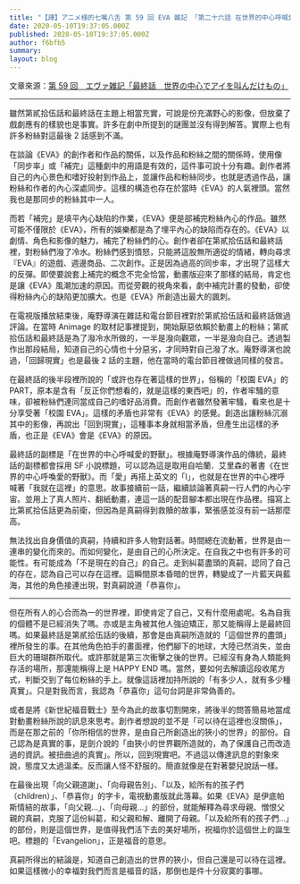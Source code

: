 ```yaml
---
title: "【譯】アニメ様的七嘴八舌 第 59 回 EVA 雜記 「第二十六話 在世界的中心呼喊愛的野獸」"
date: 2020-05-10T19:37:05.000Z
published: 2020-05-10T19:37:05.000Z
author: f6bfb5
summary:
layout: blog
---
```


文章來源：[第 59 回　エヴァ雑記「最終話　世界の中心でアイを叫んだけもの」](http://style.fm/as/05_column/animesama59.shtml)

---

雖然第貳拾伍話和最終話在主題上相當充實，可說是份充滿野心的影像，但放棄了戲劇應有的樣貌也是事實。許多在劇中所提到的謎團並沒有得到解答。實際上也有許多粉絲對這最後 2 話感到不滿。

在談論《EVA》的創作者和作品的關係，以及作品和粉絲之間的關係時，使用像「同步率」或「補完」這種劇中的用語是有效的，這件事可說十分有趣。創作者將自己的內心景色和嗜好投射到作品上，並讓作品和粉絲同步。也就是透過作品，讓粉絲和作者的內心深處同步。這樣的構造也存在於當時《EVA》的人氣裡頭。當然我也是那同步的粉絲其中一人。

而若「補完」是填平內心缺陷的作業，《EVA》便是部補完粉絲內心的作品。雖然可能不僅限於《EVA》，所有的娛樂都是為了埋平內心的缺陷而存在的。《EVA》以劇情、角色和影像的魅力，補完了粉絲們的心。創作者卻在第貳拾伍話和最終話裡，對粉絲們潑了冷水。粉絲們感到憤怒，只能將這股無所適從的情緒，轉向尋求『EVA』的遊戲、週邊商品、二次創作。正是因為過高的同步率，才出現了這樣大的反彈。即使要說套上補完的概念不完全恰當，動畫版迎來了那樣的結局，肯定也是讓《EVA》風潮加速的原因。而從旁觀的視角來看，劇中補完計畫的發動，卻使得粉絲內心的缺陷更加擴大。也是《EVA》所創造出最大的諷刺。

在電視版播放結束後，庵野導演在雜誌和電台節目裡對於第貳拾伍話和最終話做過評論。在當時 Animage 的取材記事裡提到，開始厭惡依賴於動畫上的粉絲；第貳拾伍話和最終話是為了潑冷水所做的，一半是潑向觀眾，一半是潑向自己。透過製作出那段結局，知道自己的心情也十分惡劣，才同時對自己潑了水。庵野導演也說過，「回歸現實」也是最後 2 話的主題，他在當時的電台節目裡做過同樣的發言。

在最終話的後半段裡所說的「或許也存在著這樣的世界」，俗稱的「校園 EVA」的 PART，原本是含有「反正你們想看的，就是這樣的東西吧」的，作者牢騷的意味，卻被粉絲們連同當成自己的嗜好品消費。而創作者雖然發著牢騷，看來也是十分享受著「校園 EVA」。這樣的矛盾也非常有《EVA》的感覺。創造出讓粉絲沉溺其中的影像，再說出「回到現實」，這種事本身就相當矛盾，但產生出這樣的矛盾，也正是《EVA》會是《EVA》的原因。

最終話的副標是「在世界的中心呼喊愛的野獸」。根據庵野導演作品的傳統，最終話的副標都會採用 SF 小說標題，可以認為這是取用自哈蘭．艾里森的著書《在世界的中心呼喚愛的野獸》。而「愛」再搭上英文的「I」，也就是在世界的中心裡呼喊著「我就在這裡」的意思。故事接續前一話，繼續談論著真嗣一行人們的內心宇宙。並用上了真人照片、翻紙動畫，連這一話的配音腳本都出現在作品裡。描寫上比第貳拾伍話更為前衛，但因為是真嗣得到救贖的故事，緊張感並沒有前一話那麼高。

無法找出自身價值的真嗣，持續和許多人物對話著。時間總在流動著，世界是由一連串的變化而來的。而如何變化，是由自己的心所決定。在自我之中也有許多的可能性。有可能成為「不是現在的自己」的自己。走到糾葛盡頭的真嗣，認同了自己的存在，認為自己可以存在這裡。這瞬間原本昏暗的世界，轉變成了一片藍天與藍海，其他的角色接連出現，對真嗣說道「恭喜你」。

---

但在所有人的心合而為一的世界裡，即使肯定了自己，又有什麼用處呢。名為自我的個體不是已經消失了嗎。亦或是主角被其他人強迫矯正，那又能稱得上是最終回嗎。如果最終話是第貳拾伍話的後續，那會是由真嗣所造就的「這個世界的盡頭」裡所發生的事。在其他角色拍手的畫面裡，他們腳下的地球，大陸已然消失，並由巨大的珊瑚群所取代。或許那就是第三次衝擊之後的世界。已經沒有身為人類能夠存活的場所，那還能稱得上是 HAPPY END 嗎。當然，要如何去解讀這段收尾方式，判斷交到了每位粉絲的手上。就像這話裡加持所說的「有多少人，就有多少種真實」。只是對我而言，我認為「恭喜你」這句台詞是非常偽善的。

或者是將《新世紀福音戰士》至今為此的故事切割開來，將後半的問答簡易地當成對動畫粉絲所說的訊息來思考。創作者想說的並不是「可以待在這裡也沒關係」，而是在那之前的「你所相信的世界，是由自己所創造出的狹小的世界」的部份。自己認為是真實的事，是劍介說的「由狹小的世界觀所造就的，為了保護自己而改造過的資訊。被扭曲過的真實」。所以，回到現實吧。不過這以傳達訊息的對象來說，態度又太過溫柔。反而讓人怪不舒服的。簡直就像是在對著嬰兒說話一樣。

在最後出現「向父親道謝」、「向母親告別」、「以及，給所有的孩子們（children）」、「恭喜你」的字卡，電視動畫版就此落幕。如果《EVA》是伊底帕斯情結的故事，「向父親…」、「向母親…」的部份，就能解釋為尋求母親、憎恨父親的真嗣，克服了這份糾葛，和父親和解、離開了母親。「以及給所有的孩子們…」的部份，則是這個世界，是值得我們活下去的美好場所，祝福你於這個世上的誕生吧。標題的「Evangelion」，正是福音的意思。

真嗣所得出的結論是，知道自己創造出的世界的狹小，但自己還是可以待在這裡。如果這樣微小的幸福對我們而言是福音的話，那倒也是件十分寂寞的事哪。
